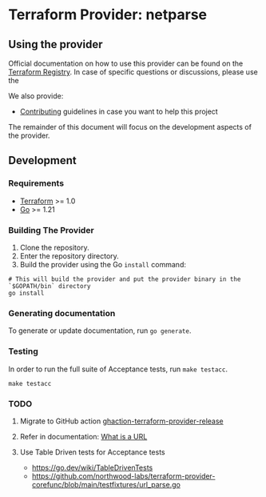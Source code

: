 # Terraform Provider: netparse

## Using the provider

Official documentation on how to use this provider can be found on the
[Terraform Registry](https://registry.terraform.io/providers/gmeligio/url/latest/docs).
In case of specific questions or discussions, please use the

We also provide:

- [Contributing](.github/CONTRIBUTING.md) guidelines in case you want to help this project

The remainder of this document will focus on the development aspects of the provider.

## Development

### Requirements

- [Terraform](https://developer.hashicorp.com/terraform/downloads) >= 1.0
- [Go](https://golang.org/doc/install) >= 1.21

### Building The Provider

1. Clone the repository.
1. Enter the repository directory.
1. Build the provider using the Go `install` command:

```shell
# This will build the provider and put the provider binary in the `$GOPATH/bin` directory
go install
```

### Generating documentation

To generate or update documentation, run `go generate`.

### Testing

In order to run the full suite of Acceptance tests, run `make testacc`.

```shell
make testacc
```

### TODO

1. Migrate to GitHub action [ghaction-terraform-provider-release](https://github.com/hashicorp/ghaction-terraform-provider-release)
1. Refer in documentation: [What is a URL](https://developer.mozilla.org/en-US/docs/Learn/Common_questions/Web_mechanics/What_is_a_URL)
1. Use Table Driven tests for Acceptance tests

    - <https://go.dev/wiki/TableDrivenTests>
    - <https://github.com/northwood-labs/terraform-provider-corefunc/blob/main/testfixtures/url_parse.go>
